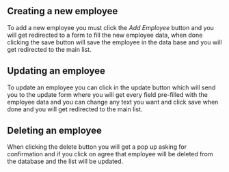 ## Creating a new employee
To add a new employee you must click the *Add Employee* button and you will get redirected to a form to fill the new employee data,
when done clicking the save button will save the employee in the data base and you will get redirected to the main list.


## Updating an employee
To update an employee you can click in the update button which will send you to the update form where you will get every field pre-filled
with the employee data and you can change any text you want and click save when done and you will get redirected to the main list.


## Deleting an employee
When clicking the delete button you will get a pop up asking for confirmation and if you click on agree that employee will be deleted from
the database and the list will be updated.

